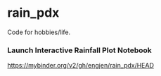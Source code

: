 # rain_pdx
Code for hobbies/life.

### Launch Interactive Rainfall Plot Notebook
https://mybinder.org/v2/gh/engjen/rain_pdx/HEAD
